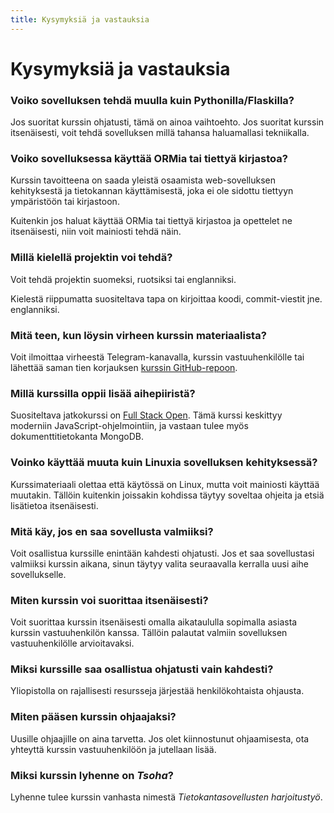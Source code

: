 ```yaml
---
title: Kysymyksiä ja vastauksia
---
```


# Kysymyksiä ja vastauksia

### Voiko sovelluksen tehdä muulla kuin Pythonilla/Flaskilla?

Jos suoritat kurssin ohjatusti, tämä on ainoa vaihtoehto. Jos suoritat kurssin itsenäisesti, voit tehdä sovelluksen millä tahansa haluamallasi tekniikalla.

### Voiko sovelluksessa käyttää ORMia tai tiettyä kirjastoa?

Kurssin tavoitteena on saada yleistä osaamista web-sovelluksen kehityksestä ja tietokannan käyttämisestä, joka ei ole sidottu tiettyyn ympäristöön tai kirjastoon.

Kuitenkin jos haluat käyttää ORMia tai tiettyä kirjastoa ja opettelet ne itsenäisesti, niin voit mainiosti tehdä näin.

### Millä kielellä projektin voi tehdä?

Voit tehdä projektin suomeksi, ruotsiksi tai englanniksi.

Kielestä riippumatta suositeltava tapa on kirjoittaa koodi, commit-viestit jne. englanniksi.

### Mitä teen, kun löysin virheen kurssin materiaalista?

Voit ilmoittaa virheestä Telegram-kanavalla, kurssin vastuuhenkilölle tai lähettää saman tien korjauksen [kurssin GitHub-repoon](https://github.com/hy-tsoha/materiaali/).

### Millä kurssilla oppii lisää aihepiiristä?

Suositeltava jatkokurssi on [Full Stack Open](https://fullstackopen.com/). Tämä kurssi keskittyy moderniin JavaScript-ohjelmointiin, ja vastaan tulee myös dokumenttitietokanta MongoDB.

### Voinko käyttää muuta kuin Linuxia sovelluksen kehityksessä?

Kurssimateriaali olettaa että käytössä on Linux, mutta voit mainiosti käyttää muutakin. Tällöin kuitenkin joissakin kohdissa täytyy soveltaa ohjeita ja etsiä lisätietoa itsenäisesti.

### Mitä käy, jos en saa sovellusta valmiiksi?

Voit osallistua kurssille enintään kahdesti ohjatusti. Jos et saa sovellustasi valmiiksi kurssin aikana, sinun täytyy valita seuraavalla kerralla uusi aihe sovellukselle.

### Miten kurssin voi suorittaa itsenäisesti?

Voit suorittaa kurssin itsenäisesti omalla aikataululla sopimalla asiasta kurssin vastuuhenkilön kanssa. Tällöin palautat valmiin sovelluksen vastuuhenkilölle arvioitavaksi.

### Miksi kurssille saa osallistua ohjatusti vain kahdesti?

Yliopistolla on rajallisesti resursseja järjestää henkilökohtaista ohjausta.

### Miten pääsen kurssin ohjaajaksi?

Uusille ohjaajille on aina tarvetta. Jos olet kiinnostunut ohjaamisesta, ota yhteyttä kurssin vastuuhenkilöön ja jutellaan lisää.

### Miksi kurssin lyhenne on _Tsoha_?

Lyhenne tulee kurssin vanhasta nimestä _Tietokantasovellusten harjoitustyö_.
